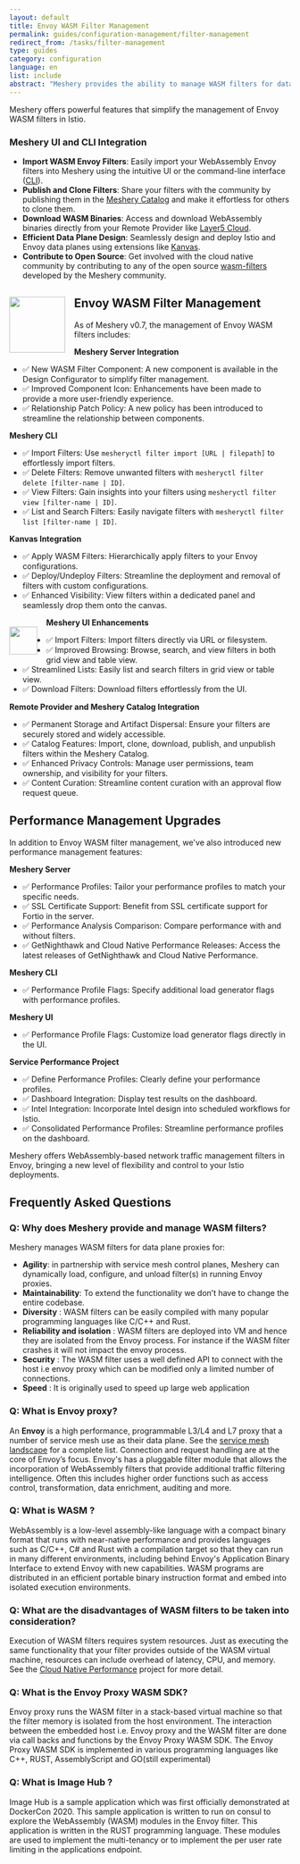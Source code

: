 ```yaml
---
layout: default
title: Envoy WASM Filter Management
permalink: guides/configuration-management/filter-management
redirect_from: /tasks/filter-management
type: guides
category: configuration
language: en
list: include
abstract: "Meshery provides the ability to manage WASM filters for data plane proxies for agility, maintainability, diversity, reliability and isolation, security, and speed."
---
```


Meshery offers powerful features that simplify the management of Envoy WASM filters in Istio.

### Meshery UI and CLI Integration

- **Import WASM Envoy Filters**: Easily import your WebAssembly Envoy filters into Meshery using the intuitive UI or the command-line interface ([CLI](https://docs.meshery.io/reference/mesheryctl#data-plane-intelligence)).
- **Publish and Clone Filters**: Share your filters with the community by publishing them in the [Meshery Catalog](https://meshery.io/catalog) and make it effortless for others to clone them.
- **Download WASM Binaries**: Access and download WebAssembly binaries directly from your Remote Provider like [Layer5 Cloud](https://meshery.layer5.io/).
- **Efficient Data Plane Design**: Seamlessly design and deploy Istio and Envoy data planes using extensions like [Kanvas](https://layer5.io/cloud-native-management/kanvas).
- **Contribute to Open Source**: Get involved with the cloud native community by contributing to any of the open source [wasm-filters](https://github.com/layer5io/wasm-filters) developed by the Meshery community.

<img src="https://mcusercontent.com/6b50be5aea3dfe1fd4c041d80/images/a07ef29a-4cf8-986e-9bd3-78db7dc00ce1.png" width="100px" style="float:left;position:relative;margin: 1rem 1rem 1rem 0rem" />

## Envoy WASM Filter Management

As of Meshery v0.7, the management of Envoy WASM filters includes:

**Meshery Server Integration**

- ✅ New WASM Filter Component: A new component is available in the Design Configurator to simplify filter management.
- ✅ Improved Component Icon: Enhancements have been made to provide a more user-friendly experience.
- ✅ Relationship Patch Policy: A new policy has been introduced to streamline the relationship between components.

**Meshery CLI**

- ✅ Import Filters: Use `mesheryctl filter import [URL | filepath]` to effortlessly import filters.
- ✅ Delete Filters: Remove unwanted filters with `mesheryctl filter delete [filter-name | ID]`.
- ✅ View Filters: Gain insights into your filters using `mesheryctl filter view [filter-name | ID]`.
- ✅ List and Search Filters: Easily navigate filters with `mesheryctl filter list [filter-name | ID]`.

**Kanvas Integration**

- ✅ Apply WASM Filters: Hierarchically apply filters to your Envoy configurations.
- ✅ Deploy/Undeploy Filters: Streamline the deployment and removal of filters with custom configurations.
- ✅ Enhanced Visibility: View filters within a dedicated panel and seamlessly drop them onto the canvas.

<img src="https://mcusercontent.com/6b50be5aea3dfe1fd4c041d80/images/1e9c2e71-1b3e-a132-4766-8cefdc9861d2.png" width="50px" style="float:left;position:relative;margin: 1rem 1rem 1rem 0rem" />

**Meshery UI Enhancements**

- ✅ Import Filters: Import filters directly via URL or filesystem.
- ✅ Improved Browsing: Browse, search, and view filters in both grid view and table view.
- ✅ Streamlined Lists: Easily list and search filters in grid view or table view.
- ✅ Download Filters: Download filters effortlessly from the UI.

**Remote Provider and Meshery Catalog Integration**

- ✅ Permanent Storage and Artifact Dispersal: Ensure your filters are securely stored and widely accessible.
- ✅ Catalog Features: Import, clone, download, publish, and unpublish filters within the Meshery Catalog.
- ✅ Enhanced Privacy Controls: Manage user permissions, team ownership, and visibility for your filters.
- ✅ Content Curation: Streamline content curation with an approval flow request queue.

## Performance Management Upgrades

In addition to Envoy WASM filter management, we've also introduced new performance management features:

**Meshery Server**

- ✅ Performance Profiles: Tailor your performance profiles to match your specific needs.
- ✅ SSL Certificate Support: Benefit from SSL certificate support for Fortio in the server.
- ✅ Performance Analysis Comparison: Compare performance with and without filters.
- ✅ GetNighthawk and Cloud Native Performance Releases: Access the latest releases of GetNighthawk and Cloud Native Performance.

**Meshery CLI**

- ✅ Performance Profile Flags: Specify additional load generator flags with performance profiles.

**Meshery UI**

- ✅ Performance Profile Flags: Customize load generator flags directly in the UI.

**Service Performance Project**

- ✅ Define Performance Profiles: Clearly define your performance profiles.
- ✅ Dashboard Integration: Display test results on the dashboard.
- ✅ Intel Integration: Incorporate Intel design into scheduled workflows for Istio.
- ✅ Consolidated Performance Profiles: Streamline performance profiles on the dashboard.

Meshery offers WebAssembly-based network traffic management filters in Envoy, bringing a new level of flexibility and control to your Istio deployments.

## Frequently Asked Questions

### Q: Why does Meshery provide and manage WASM filters?

Meshery manages WASM filters for data plane proxies for:

- <strong>Agility</strong>: in partnership with service mesh control planes, Meshery can dynamically load, configure, and unload filter(s) in running Envoy proxies.
- <strong>Maintainability</strong>: To extend the functionality we don’t have to change the entire codebase.
- <strong>Diversity</strong> : WASM filters can be easily compiled with many popular programming languages like C/C++ and Rust.
- <strong>Reliability and isolation</strong> : WASM filters are deployed into VM and hence they are isolated from the Envoy process. For instance if the WASM filter crashes it will not impact the envoy process.
- <strong>Security</strong> : The WASM filter uses a well defined API to connect with the host i.e envoy proxy which can be modified only a limited number of connections.
- <strong>Speed</strong> : It is originally used to speed up large web application

### Q: What is Envoy proxy?

An <strong>Envoy</strong> is a high performance, programmable L3/L4 and L7 proxy that a number of service mesh use as their data plane. See the [service mesh landscape](https://layer5.io/service-mesh-landscape) for a complete list. Connection and request handling are at the core of Envoy’s focus. Envoy's has a pluggable filter module that allows the incorporation of WebAssembly filters that provide additional traffic filtering intelligence. Often this includes higher order functions such as access control, transformation, data enrichment, auditing and more.

### Q: What is WASM ?

WebAssembly is a low-level assembly-like language with a compact binary format that runs with near-native performance and provides languages such as C/C++, C# and Rust with a compilation target so that they can run in many different environments, including behind Envoy's Application Binary Interface to extend Envoy with new capabilities. WASM programs are distributed in an efficient portable binary instruction format and embed into isolated execution environments.

### Q: What are the disadvantages of WASM filters to be taken into consideration?

Execution of WASM filters requires system resources. Just as executing the same functionality that your filter provides outside of the WASM virtual machine, resources can include overhead of latency, CPU, and memory. See the [Cloud Native Performance](https://smp-spec.io) project for more detail.

### Q: What is the Envoy Proxy WASM SDK?

Envoy proxy runs the WASM filter in a stack-based virtual machine so that the filter memory is isolated from the host environment. The interaction between the embedded host i.e. Envoy proxy and the WASM filter are done via call backs and functions by the Envoy Proxy WASM SDK. The Envoy Proxy WASM SDK is implemented in various programming languages like C++, RUST, AssemblyScript and GO(still experimental)

### Q: What is Image Hub ?

Image Hub is a sample application which was first officially demonstrated at DockerCon 2020. This sample application is written to run on consul to explore the WebAssembly (WASM) modules in the Envoy filter. This application is written in the RUST programming language. These modules are used to implement the multi-tenancy or to implement the per user rate limiting in the applications endpoint.

